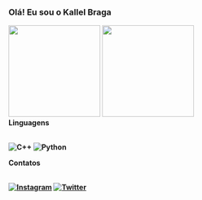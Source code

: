 ### Olá! Eu sou o Kallel Braga


<div>
  <a href-"https://github.com/KallelBrg">
    <img height="180em" src="https://github-readme-stats.vercel.app/api?username=KallelBrg&show_icons=true&theme=dark&include_all_commits-true&count_private=true"/>
    <img height="180em" src="https://github-readme-stats.vercel.app/api/top-langs/?username=KallelBrg&layout=compact&langs_count=16&theme=dark"/>
</div>
    
<html>
  <strong>Linguagens<br /><br />
</html>

![C++](https://img.shields.io/badge/C%2B%2B-00599C?style=for-the-badge&logo=c%2B%2B&logoColor=white)
![Python](https://img.shields.io/badge/Python-3776AB?style=for-the-badge&logo=python&logoColor=white)

<html>
    <strong>Contatos<br /><br />
</html>

[![Instagram](https://img.shields.io/badge/Instagram-E4405F?style=for-the-badge&logo=instagram&logoColor=white)](https://www.instagram.com/brg_kallel/)
[![Twitter](https://img.shields.io/badge/Twitter-1DA1F2?style=for-the-badge&logo=twitter&logoColor=white)](https://twitter.com/braga_kallel)

